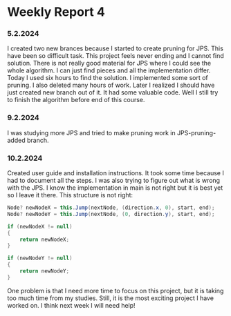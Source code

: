 # Weekly Report 4


### 5.2.2024
I created two new brances because I started to create pruning for JPS. This have been so difficult task. This project feels never ending and I cannot find solution. There is not really good material for JPS where I could see the whole algorithm. I can just find pieces and all the implementation differ. Today I used six hours to find the solution. I implemented some sort of pruning. I also deleted many hours of work. Later I realized I should have just created new branch out of it. It had some valuable code. Well I still try to finish the algorithm before end of this course.

### 9.2.2024
I was studying more JPS and tried to make pruning work in JPS-pruning-added branch.

### 10.2.2024
Created user guide and installation instructions. It took some time because I had to document all the steps. I was also trying to figure out what is wrong with the JPS. I know the implementation in main is not right but it is best yet so I leave it there. This structure is not right:                 
``` C#           
Node? newNodeX = this.Jump(nextNode, (direction.x, 0), start, end);
Node? newNodeY = this.Jump(nextNode, (0, direction.y), start, end);

if (newNodeX != null)
{
    return newNodeX;
}

if (newNodeY != null)
{
    return newNodeY;
}
```
One problem is that I need more time to focus on this project, but it is taking too much time from my studies. Still, it is the most exciting project I have worked on. I think next week I will need help!